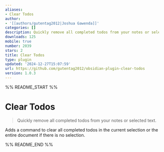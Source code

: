 ```yaml
---
aliases:
- Clear Todos
author:
- '[[authors/gutentag2012|Joshua Gawenda]]'
categories: []
description: Quickly remove all completed todos from your notes or selected text.
downloads: 125
mobile: true
number: 2039
stars: 2
title: Clear Todos
type: plugin
updated: '2024-12-27T15:07:59'
url: https://github.com/gutentag2012/obsidian-plugin-clear-todos
version: 1.0.3
---
```


%% README_START %%

# Clear Todos

> Quickly remove all completed todos from your notes or selected text.

Adds a command to clear all completed todos in the current selection or the entire document if there is no selection.


%% README_END %%